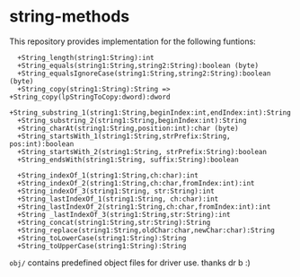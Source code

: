 # string-methods

This repository provides implementation for the following funtions:

      +String_length(string1:String):int
      +String_equals(string1:String,string2:String):boolean (byte)
      +String_equalsIgnoreCase(string1:String,string2:String):boolean (byte)
      +String_copy(string1:String):String => +String_copy(lpStringToCopy:dword):dword
      +String_substring_1(string1:String,beginIndex:int,endIndex:int):String
      +String_substring_2(string1:String,beginIndex:int):String
      +String_charAt(string1:String,position:int):char (byte)
      +String_startsWith_1(string1:String,strPrefix:String, pos:int):boolean
      +String_startsWith_2(string1:String, strPrefix:String):boolean
      +String_endsWith(string1:String, suffix:String):boolean

      +String_indexOf_1(string1:String,ch:char):int
      +String_indexOf_2(string1:String,ch:char,fromIndex:int):int
      +String_indexOf_3(string1:String, str:String):int
      +String_lastIndexOf_1(string1:String, ch:char):int
      +String_lastIndexOf_2(string1:String,ch:char,fromIndex:int):int
      +String _lastIndexOf_3(string1:String,str:String):int
      +String_concat(string1:String,str:String):String
      +String_replace(string1:String,oldChar:char,newChar:char):String
      +String_toLowerCase(string1:String):String
      +String_toUpperCase(string1:String):String

`obj/` contains predefined object files for driver use. thanks dr b :)

